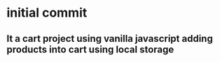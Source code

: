 # initial commit

## It a cart project using vanilla javascript adding products into cart using local storage